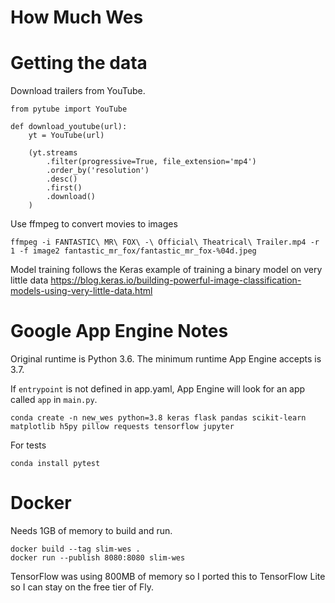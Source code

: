 # How Much Wes

# Getting the data

Download trailers from YouTube.

```
from pytube import YouTube

def download_youtube(url):
    yt = YouTube(url)

    (yt.streams
        .filter(progressive=True, file_extension='mp4')
        .order_by('resolution')
        .desc()
        .first()
        .download()
    )

```

Use ffmpeg to convert movies to images

`ffmpeg -i FANTASTIC\ MR\ FOX\ -\ Official\ Theatrical\ Trailer.mp4 -r 1 -f image2 fantastic_mr_fox/fantastic_mr_fox-%04d.jpeg`

Model training follows the Keras example of training a binary model on very little data
https://blog.keras.io/building-powerful-image-classification-models-using-very-little-data.html

# Google App Engine Notes

Original runtime is Python 3.6. The minimum runtime App Engine accepts is 3.7.

If `entrypoint` is not defined in app.yaml, App Engine will look for an app
called `app` in `main.py`.

```
conda create -n new_wes python=3.8 keras flask pandas scikit-learn matplotlib h5py pillow requests tensorflow jupyter

```

For tests

```
conda install pytest
```

# Docker

Needs 1GB of memory to build and run.

```
docker build --tag slim-wes .
docker run --publish 8080:8080 slim-wes
```

TensorFlow was using 800MB of memory so I ported this to TensorFlow Lite so I can stay on the free tier of Fly.
